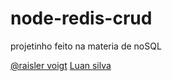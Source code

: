 # node-redis-crud
projetinho feito na materia de noSQL

[@raisler voigt](https://github.com/Raisler) 
[Luan silva](https://gitlab.com/kaka2kaka2)
